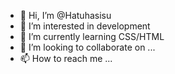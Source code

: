 - 👋 Hi, I’m @Hatuhasisu
- 👀 I’m interested in development
- 🌱 I’m currently learning CSS/HTML
- 💞️ I’m looking to collaborate on ...
- 📫 How to reach me ...

<!---
Hatuhasisu/Hatuhasisu is a ✨ special ✨ repository because its `README.md` (this file) appears on your GitHub profile.
You can click the Preview link to take a look at your changes.
--->
